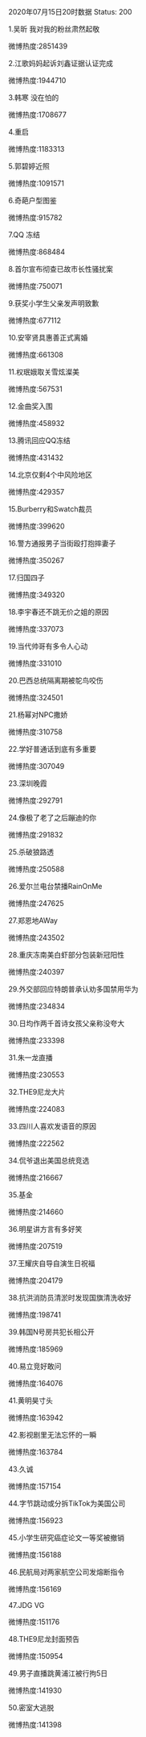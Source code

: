 2020年07月15日20时数据
Status: 200

1.吴昕 我对我的粉丝肃然起敬

微博热度:2851439

2.江歌妈妈起诉刘鑫证据认证完成

微博热度:1944710

3.韩寒 没在怕的

微博热度:1708677

4.重启

微博热度:1183313

5.郭碧婷近照

微博热度:1091571

6.奇葩户型图鉴

微博热度:915782

7.QQ 冻结

微博热度:868484

8.首尔宣布彻查已故市长性骚扰案

微博热度:750071

9.获奖小学生父亲发声明致歉

微博热度:677112

10.安宰贤具惠善正式离婚

微博热度:661308

11.权珉娥取关雪炫澯美

微博热度:567531

12.金曲奖入围

微博热度:458932

13.腾讯回应QQ冻结

微博热度:431432

14.北京仅剩4个中风险地区

微博热度:429357

15.Burberry和Swatch裁员

微博热度:399620

16.警方通报男子当街殴打抱摔妻子

微博热度:350267

17.归国四子

微博热度:349320

18.李宇春还不跳无价之姐的原因

微博热度:337073

19.当代帅哥有多令人心动

微博热度:331010

20.巴西总统隔离期被鸵鸟咬伤

微博热度:324501

21.杨幂对NPC撒娇

微博热度:310758

22.学好普通话到底有多重要

微博热度:307049

23.深圳晚霞

微博热度:292791

24.像极了老了之后蹦迪的你

微博热度:291832

25.杀破狼路透

微博热度:250588

26.爱尔兰电台禁播RainOnMe

微博热度:247625

27.郑恩地AWay

微博热度:243502

28.重庆冻南美白虾部分包装新冠阳性

微博热度:240397

29.外交部回应特朗普承认劝多国禁用华为

微博热度:234834

30.日均作两千首诗女孩父亲称没夸大

微博热度:233398

31.朱一龙直播

微博热度:230553

32.THE9尼龙大片

微博热度:224083

33.四川人喜欢发语音的原因

微博热度:222562

34.侃爷退出美国总统竞选

微博热度:216667

35.基金

微博热度:214660

36.明星讲方言有多好笑

微博热度:207519

37.王耀庆自导自演生日祝福

微博热度:204179

38.抗洪消防员清淤时发现国旗清洗收好

微博热度:198741

39.韩国N号房共犯长相公开

微博热度:185969

40.易立竞好敢问

微博热度:164076

41.黄明昊寸头

微博热度:163942

42.影视剧里无法忘怀的一瞬

微博热度:163784

43.久诚

微博热度:157154

44.字节跳动或分拆TikTok为美国公司

微博热度:156923

45.小学生研究癌症论文一等奖被撤销

微博热度:156188

46.民航局对两家航空公司发熔断指令

微博热度:156169

47.JDG VG

微博热度:151176

48.THE9尼龙封面预告

微博热度:150954

49.男子直播跳黄浦江被行拘5日

微博热度:141930

50.密室大逃脱

微博热度:141398


